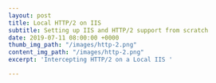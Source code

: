 ```yaml
---
layout: post
title: Local HTTP/2 on IIS
subtitle: Setting up IIS and HTTP/2 support from scratch
date: 2019-07-11 08:00:00 +0000
thumb_img_path: "/images/http-2.png"
content_img_path: "/images/http-2.png"
excerpt: 'Intercepting HTTP/2 on a Local IIS '

---
```

